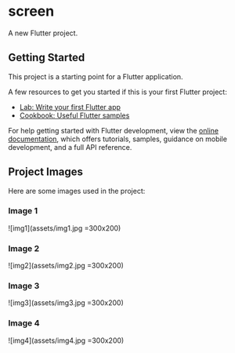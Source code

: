 # screen

A new Flutter project.

## Getting Started

This project is a starting point for a Flutter application.

A few resources to get you started if this is your first Flutter project:

- [Lab: Write your first Flutter app](https://docs.flutter.dev/get-started/codelab)
- [Cookbook: Useful Flutter samples](https://docs.flutter.dev/cookbook)

For help getting started with Flutter development, view the
[online documentation](https://docs.flutter.dev/), which offers tutorials,
samples, guidance on mobile development, and a full API reference.

## Project Images

Here are some images used in the project:

### Image 1
![img1](assets/img1.jpg =300x200)

### Image 2
![img2](assets/img2.jpg =300x200)

### Image 3
![img3](assets/img3.jpg =300x200)

### Image 4
![img4](assets/img4.jpg =300x200)
